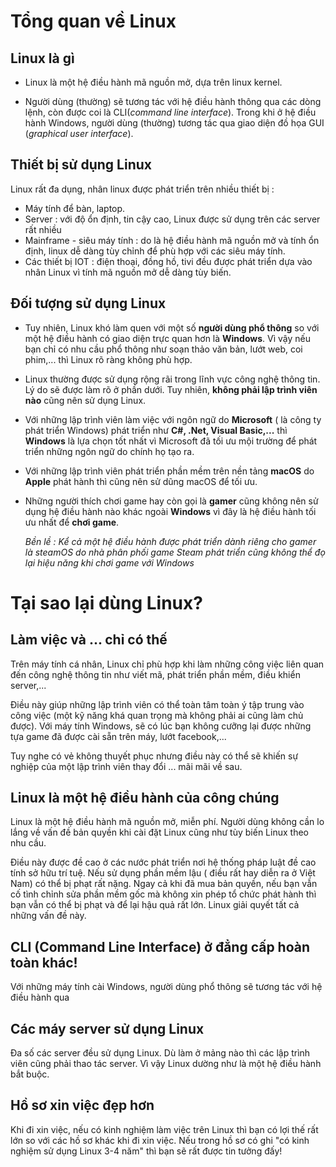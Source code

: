 # Tổng quan về Linux

## 	Linux là gì
- Linux là một hệ điều hành mã nguồn mở, dựa trên linux kernel.

- Người dùng (thường) sẽ tương tác với hệ điều hành thông qua các dòng lệnh, còn được coi là CLI(*command line interface*). Trong khi ở hệ điều hành Windows, người dùng (thường) tương tác qua giao diện đồ họa GUI (*graphical user interface*).

## Thiết bị sử dụng Linux

Linux rất đa dụng, nhân linux được phát triển trên nhiều thiết bị : 

- Máy tính để bàn, laptop.
- Server : với độ ổn định, tin cậy cao, Linux được sử dụng trên các server rất nhiều
- Mainframe - siêu máy tính : do là hệ điều hành mã nguồn mở và tính ổn định, linux dễ dàng tùy chỉnh để phù hợp với các siêu máy tính.
- Các thiết bị IOT : điện thoại, đồng hồ, tivi đều được phát triển dựa vào nhân Linux vì tính mã nguồn mở dễ dàng tùy biến.

## Đối tượng sử dụng Linux

- Tuy nhiên, Linux khó làm quen với một số **người dùng phổ thông** so với một hệ điều hành có giao diện trực quan hơn là **Windows**. Vì vậy nếu bạn chỉ có nhu cầu phổ thông như soạn thảo văn bản, lướt web, coi phim,... thì Linux rõ ràng không phù hợp.
- Linux thường được sử dụng rộng rãi trong lĩnh vực công nghệ thông tin. Lý do sẽ được làm rõ ở phần dưới. Tuy nhiên, **không phải lập trình viên nào** cũng nên sử dụng Linux.
- Với những lập trình viên làm việc với ngôn ngữ do **Microsoft** ( là công ty phát triển Windows) phát triển như **C#, .Net, Visual Basic,...** thì **Windows** là lựa chọn tốt nhất vì Microsoft đã tối ưu mội trường để phát triển những ngôn ngữ do chính họ tạo ra.
- Với những lập trình viên phát triển phần mềm trên nền tảng **macOS** do **Apple** phát hành thì cũng nên sử dũng macOS để tối ưu.

- Những người thích chơi game hay còn gọi là **gamer** cũng không nên sử dụng hệ điều hành nào khác ngoài **Windows** vì đây là hệ điều hành tối ưu nhất để **chơi game**.

  *Bền lề : Kể cả một hệ điều hành được phát triển dành riêng cho gamer là steamOS do nhà phân phối game Steam phát triển cũng không thể đọ lại hiệu năng khi chơi game với Windows*

# Tại sao lại dùng Linux?

## Làm việc và ... chỉ có thế

  Trên máy tính cá nhân, Linux chỉ phù hợp khi làm những công việc liên quan đến công nghệ thông tin như viết mã, phát triển phần mềm, điều khiển server,...

  Điều này giúp những lập trình viên có thể toàn tâm toàn ý tập trung vào công việc (một kỹ năng khá quan trọng mà không phải ai cũng làm chủ được). Với máy tính Windows, sẽ có lúc bạn không cưỡng lại được những tựa game đã được cài sẵn trên máy, lướt facebook,...

  Tuy nghe có vẻ không thuyết phục nhưng điều này có thể sẽ khiến sự nghiệp của một lập trình viên thay đổi ... mãi mãi về sau.

## Linux là một hệ điều hành của công chúng

  Linux là một hệ điều hành mã nguồn mở, miễn phí. Người dùng không cần lo lắng về vấn đề bản quyền khi cài đặt Linux cũng như tùy biến Linux theo nhu cầu.

  Điều này được đề cao ở các nước phát triển nơi hệ thống pháp luật đề cao tính sở hữu trí tuệ. Nếu sử dụng phần mềm lậu ( điều rất hay diễn ra ở Việt Nam) có thể bị phạt rất nặng. Ngay cả khi đã mua bản quyền, nếu bạn vẫn cố tình chỉnh sửa phần mềm gốc mà không xin phép tổ chức phát hành thì bạn vẫn có thể bị phạt và để lại hậu quả rất lớn. Linux giải quyết tất cả những vấn đề này.

## CLI (Command Line Interface) ở đẳng cấp hoàn toàn khác!

  Với những máy tính cài Windows, người dùng phổ thông sẽ tương tác với hệ điều hành qua 

## Các máy server sử dụng Linux

  Đa số các server đều sử dụng Linux. Dù làm ở mảng nào thì các lập trình viên cũng phải thao tác server. Vì vậy Linux dường như là một hệ điều hành bắt buộc.

## Hồ sơ xin việc đẹp hơn

  Khi đi xin việc, nếu có kinh nghiệm làm việc trên Linux thì bạn có lợi thế rất lớn so với các hồ sơ khác khi đi xin việc. Nếu trong hồ sơ có ghi "có kinh nghiệm sử dụng Linux 3-4 năm" thì bạn sẽ rất được tin tưởng đấy!

  

